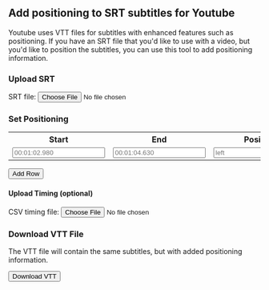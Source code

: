 ## Add positioning to SRT subtitles for Youtube

Youtube uses VTT files for subtitles with enhanced features such as positioning. If you have an SRT file that you'd like to use with a video, but you'd like to position the subtitles, you can use this tool to add positioning information.

### Upload SRT

<label for="srtfile">SRT file:</label>
<input type="file" name="srtfile" id="srtupload">

### Set Positioning

<table id="timingtable">
<tr><th>Start</th><th>End</th><th>Position</th></tr>
<tr id="firstrow">
<td><input type="text" id="start1" name="start" placeholder="00:01:02.980" /></td>
<td><input type="text" id="stop1" name="end" placeholder="00:01:04.630" /></td>
<td><input type="text" id="position1" name="position" placeholder="left" /></td>
</tr>
</table>

<button id="add-row">Add Row</button>

#### Upload Timing (optional)

<label for="timingcsv">CSV timing file:</label>
<input type="file" name="timingcsv" id="timingupload">

### Download VTT File

The VTT file will contain the same subtitles, but with added positioning information.

<button id="convert">Download VTT</button>

<script>
(function() {
  var srtfile = 'captions.srt';
  document.querySelector('#srtupload').addEventListener('change', handleSrtUpload, false);
  document.querySelector('#add-row').addEventListener('click', addPositioningRow, false);

  var reader = new FileReader();
  reader.onload = handleSrtRead;

  function handleSrtUpload(event) {
    var file = event.target.files[0];
    reader.readAsText(file);
  }

  var rowcount = 1;
  function addPositioningRow(event) {
    row = document.querySelector('#timingtable').insertRow(-1);
    var cell1 = row.insertCell(0);
    var cell2 = row.insertCell(1);
    var cell3 = row.insertCell(2);
    rowcount++;
    cell1.innerHTML = '<input type="text" id="start'+rowcount+'" name="start" placeholder="00:01:02.980" />';
    cell2.innerHTML = '<input type="text" id="stop'+rowcount+'" name="start" placeholder="00:01:04.630" />';
    cell3.innerHTML = '<input type="text" id="position'+rowcount+'" name="start" placeholder="left" />';
  }
  
  function handleSrtRead(event) {
    var save = JSON.parse(event.target.result);
    window.localStorage.setItem(srtfile, JSON.stringify(save));
  }
  
  function getsrt() {
    return JSON.parse(localStorage.getItem(srtfile))
  }

})();
</script>

